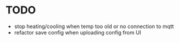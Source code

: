 # TODO
- stop heating/cooling when temp too old or no connection to mqtt
- refactor save config when uploading config from UI